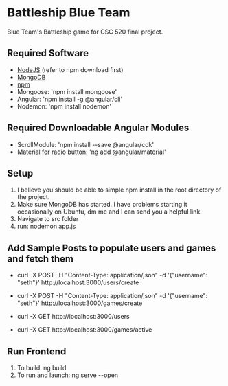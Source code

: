 # Battleship Blue Team
Blue Team's Battleship game for CSC 520 final project.

## Required Software
- [NodeJS](https://nodejs.org/en/download) (refer to npm download first)
- [MongoDB](https://www.mongodb.com/docs/manual/administration/install-community/)
- [npm](https://docs.npmjs.com/downloading-and-installing-node-js-and-npm)
- Mongoose: 'npm install mongoose'
- Angular: 'npm install -g @angular/cli'
- Nodemon: 'npm install nodemon'

## Required Downloadable Angular Modules
- ScrollModule: 'npm install --save @angular/cdk'
- Material for radio button: 'ng add @angular/material'


## Setup
1. I believe you should be able to simple npm install in the root directory of the project.
2. Make sure MongoDB has started. I have problems starting it occasionally on Ubuntu, dm me and I can send you a helpful link.
3. Navigate to src folder
4. run: nodemon app.js

## Add Sample Posts to populate users and games and fetch them
- curl -X POST -H "Content-Type: application/json" -d '{"username": "seth"}' http://localhost:3000/users/create
- curl -X POST -H "Content-Type: application/json" -d '{"username": "seth"}' http://localhost:3000/games/create

- curl -X GET http://localhost:3000/users
- curl -X GET http://localhost:3000/games/active

## Run Frontend
1. To build: ng build
2. To run and launch: ng serve --open